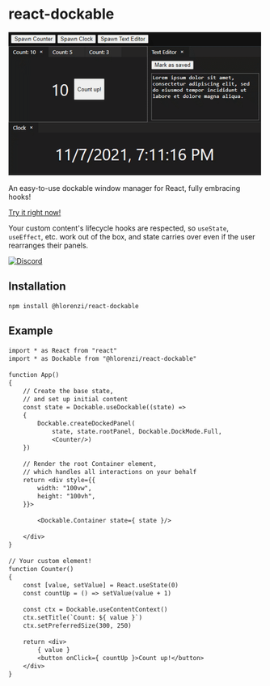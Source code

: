 # react-dockable

![react-dockable example video](example.gif)

An easy-to-use dockable window manager for React,
fully embracing hooks!

[Try it right now!](https://hlorenzi.github.io/react-dockable/)

Your custom content's lifecycle hooks are respected,
so `useState`, `useEffect`, etc. work out of the box,
and state carries over even if the user rearranges
their panels.

[![Discord][badge-discord-img]][badge-discord-url]

[badge-discord-img]: https://img.shields.io/discord/394999035540275222?label=Join%20the%20Discord%20server!&logo=discord
[badge-discord-url]: https://discord.com/invite/pXeDXGD

## Installation

```
npm install @hlorenzi/react-dockable
```

## Example

```tsx
import * as React from "react"
import * as Dockable from "@hlorenzi/react-dockable"

function App()
{
    // Create the base state,
    // and set up initial content
    const state = Dockable.useDockable((state) =>
    {
        Dockable.createDockedPanel(
            state, state.rootPanel, Dockable.DockMode.Full,
            <Counter/>)
    })

    // Render the root Container element,
    // which handles all interactions on your behalf
    return <div style={{
        width: "100vw",
        height: "100vh",
    }}>

        <Dockable.Container state={ state }/>

    </div>
}

// Your custom element!
function Counter()
{
    const [value, setValue] = React.useState(0)
    const countUp = () => setValue(value + 1)

    const ctx = Dockable.useContentContext()
    ctx.setTitle(`Count: ${ value }`)
    ctx.setPreferredSize(300, 250)

    return <div>
        { value }
        <button onClick={ countUp }>Count up!</button>
    </div>
}
```
